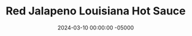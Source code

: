 ---
layout: post
title:  "Red Jalapeno Louisiana Hot Sauce"
date:   2024-03-10 00:00:00 -05000
categories: 
- Recipes
- Sauces, etc.
permalink: /recipes/hot-sauce
image: /assets/Food/Spreads, Sauces, Toppings/Hot Sauce/hot-sauce-cover.jpg
ing: hotsauce-ing
facts: hotsauce-facts
Prep: 10
Rest: 
Cook: 20
Source1: https://moonandspoonandyum.com/louisiana-hot-sauce/#recipe
Source2: 
tags: 
- spicy
- vinegar
- red pepper
- jalepeno
- franks
- frank's
- louisiana
- tabasco
- white vinegar
- vinegar
- distilled
Description: I love Frank's hot sauce, I probably do actually put that shit on everything. Here's a simple 3 ingredient recreation of it. It's easy, spicy, and delicious.  I used this batch as the hot sauce on my homemade <a href="chicken-wings">Gluten Free Baked Buffalo Wings</a> the other day, and they were the best wings I've ever had!
Instructions: 
- Remove the stems (and seeds optionally, if you want to reduce the spice) from the peppers, and roughly chop into a large dice. They'll be blended later, so the size doesn't really matter<br><br>

- In a medium saucepot over high heat, combine the peppers, vinegar, and salt. Cover, bring to a boil, then reduce the heat to medium and let simmer for 10 minutes, or until the peppers are soft. Remove the cover, and let cool for 10 minutes<br><br>
- <center><img src="/assets/Food/Spreads, Sauces, Toppings/Hot Sauce/hot-sauce-2.jpg" alt="" class="instruction-image"></center><br>

- Transfer the mixture to a blender or food processor, then blend until smooth<br><br>

- Strain the hot sauce through a fine mesh strainer into a mason jar. Use a wooden spoon to grind out all of the liquid. Discard the pulp. Refrigerate for 2 weeks before using.<br><br>
- <center><img src="/assets/Food/Spreads, Sauces, Toppings/Hot Sauce/hot-sauce-3.jpg" alt="" class="instruction-image"></center><br>

- Store in the refrigerator for up to 4 months.
---
